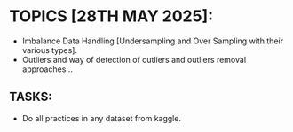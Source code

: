 # TOPICS [28TH MAY 2025]:

- Imbalance Data Handling [Undersampling and Over Sampling with their various types].
- Outliers and way of detection of outliers and outliers removal approaches...

## TASKS:

- Do all practices in any dataset from kaggle.
